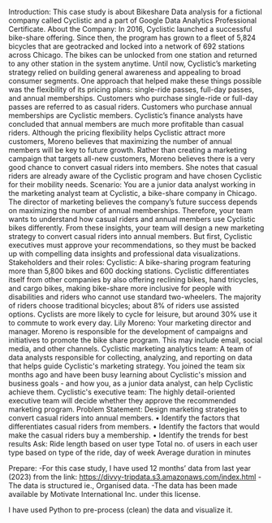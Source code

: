 Introduction:
This case study is about Bikeshare Data analysis for a fictional company called Cyclistic and a part of Google Data Analytics Professional Certificate.
About the Company:
In 2016, Cyclistic launched a successful bike-share offering. Since then, the program has grown to a fleet of 5,824 bicycles that are geotracked and locked into a network of 692 stations across Chicago. The bikes can be unlocked from one station and returned to any other station in the system anytime.
Until now, Cyclistic’s marketing strategy relied on building general awareness and appealing to broad consumer segments. One approach that helped make these things possible was the flexibility of its pricing plans: single-ride passes, full-day passes, and annual memberships. Customers who purchase single-ride or full-day passes are referred to as casual riders. Customers who purchase annual memberships are Cyclistic members. Cyclistic’s finance analysts have concluded that annual members are much more profitable than casual riders. Although the pricing flexibility helps Cyclistic attract more customers, Moreno believes that maximizing the number of annual members will be key to future growth. Rather than creating a marketing campaign that targets all-new customers, Moreno believes there is a very good chance to convert casual riders into members. She notes that casual riders are already aware of the Cyclistic program and have chosen Cyclistic for their mobility needs.
Scenario:
You are a junior data analyst working in the marketing analyst team at Cyclistic, a bike-share company in Chicago. The director of marketing believes the company’s future success depends on maximizing the number of annual memberships. Therefore, your team wants to understand how casual riders and annual members use Cyclistic bikes differently. From these insights, your team will design a new marketing strategy to convert casual riders into annual members. But first, Cyclistic executives must approve your recommendations, so they must be backed up with compelling data insights and professional data visualizations.
Stakeholders and their roles:
Cyclistic: A bike-sharing program featuring more than 5,800 bikes and 600 docking stations. Cyclistic differentiates itself from other companies by also offering reclining bikes, hand tricycles, and cargo bikes, making bike-share more inclusive for people with disabilities and riders who cannot use standard two-wheelers. The majority of riders choose traditional bicycles; about 8% of riders use assisted options. Cyclists are more likely to cycle for leisure, but around 30% use it to commute to work every day.
Lily Moreno: Your marketing director and manager. Moreno is responsible for the development of campaigns and initiatives to promote the bike share program. This may include email, social media, and other channels.
Cyclistic marketing analytics team: A team of data analysts responsible for collecting, analyzing, and reporting on data that helps guide Cyclistic's marketing strategy. You joined the team six months ago and have been busy learning about Cyclistic's mission and business goals - and how you, as a junior data analyst, can help Cyclistic achieve them.
Cyclistic's executive team: The highly detail-oriented executive team will decide whether they approve the recommended marketing program.
Problem Statement:
Design marketing strategies to convert casual riders into annual members. 
•	Identify the factors that differentiates casual riders from members. 
•	Identify the factors that would make the casual riders buy a membership.
•	Identify the trends for best results
Ask:
Ride length based on user type
Total no. of users in each user type based on type of the ride, day of week
Average duration in minutes

Prepare:
-For this case study, I have used 12 months’ data from last year (2023) from the link: https://divvy-tripdata.s3.amazonaws.com/index.html
-The data is structured ie., Organised data.
-The data has been made available by Motivate International Inc. under this license.

I have used Python to pre-process (clean) the data and visualize it. 
